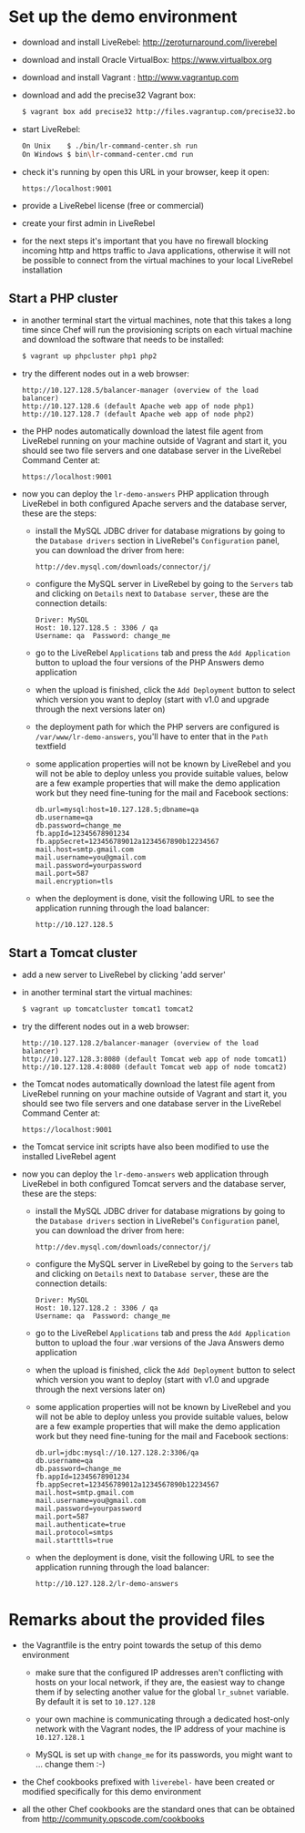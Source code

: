 Set up the demo environment
===========================

* download and install LiveRebel: http://zeroturnaround.com/liverebel
* download and install Oracle VirtualBox: https://www.virtualbox.org
* download and install Vagrant : http://www.vagrantup.com

* download and add the precise32 Vagrant box:

    ```bash
    $ vagrant box add precise32 http://files.vagrantup.com/precise32.box
    ```

* start LiveRebel:

    ```bash
    On Unix    $ ./bin/lr-command-center.sh run
    On Windows $ bin\lr-command-center.cmd run
    ```

* check it's running by open this URL in your browser, keep it open:

    ```
    https://localhost:9001
    ```

* provide a LiveRebel license (free or commercial)

* create your first admin in LiveRebel

* for the next steps it's important that you have no firewall blocking incoming
  http and https traffic to Java applications, otherwise it will not be
  possible to connect from the virtual machines to your local LiveRebel 
  installation

Start a PHP cluster
-------------------

* in another terminal start the virtual machines, note that this takes a long
  time since Chef will run the provisioning scripts on each virtual machine
  and download the software that needs to be installed:

    ```bash
    $ vagrant up phpcluster php1 php2
    ```

* try the different nodes out in a web browser:

    ```
    http://10.127.128.5/balancer-manager (overview of the load balancer)
    http://10.127.128.6 (default Apache web app of node php1)
    http://10.127.128.7 (default Apache web app of node php2)
    ```

* the PHP nodes automatically download the latest file agent from LiveRebel
  running on your machine outside of Vagrant and start it, you should see two
  file servers and one database server in the LiveRebel Command Center at:

    ```
    https://localhost:9001
    ```

* now you can deploy the `lr-demo-answers` PHP application through LiveRebel in
  both configured Apache servers and the database server, these are the steps:

  * install the MySQL JDBC driver for database migrations by going to the
    `Database drivers` section in LiveRebel's `Configuration` panel,
    you can download the driver from here:

    ```
    http://dev.mysql.com/downloads/connector/j/
    ```

  * configure the MySQL server in LiveRebel by going to the `Servers` tab and
    clicking on `Details` next to `Database server`, these are the connection
    details:

    ```
    Driver: MySQL
    Host: 10.127.128.5 : 3306 / qa
    Username: qa  Password: change_me
    ```
  
  * go to the LiveRebel `Applications` tab and press the `Add Application`
    button to upload the four versions of the PHP Answers demo application

  * when the upload is finished, click the `Add Deployment` button to select
    which version you want to deploy (start with v1.0 and upgrade through
    the next versions later on)

  * the deployment path for which the PHP servers are configured
    is `/var/www/lr-demo-answers`, you'll have to enter that in the `Path`
    textfield

  * some application properties will not be known by LiveRebel and you will
    not be able to deploy unless you provide suitable values, below are
    a few example properties that will make the demo application work but
    they need fine-tuning for the mail and Facebook sections:

    ```
    db.url=mysql:host=10.127.128.5;dbname=qa
    db.username=qa
    db.password=change_me
    fb.appId=12345678901234
    fb.appSecret=123456789012a1234567890b12234567
    mail.host=smtp.gmail.com
    mail.username=you@gmail.com
    mail.password=yourpassword
    mail.port=587
    mail.encryption=tls
    ```

  * when the deployment is done, visit the following URL to see the
    application running through the load balancer:

    ```
    http://10.127.128.5
    ```

Start a Tomcat cluster
----------------------

* add a new server to LiveRebel by clicking 'add server'

* in another terminal start the virtual machines:

    ```bash
    $ vagrant up tomcatcluster tomcat1 tomcat2
    ```

* try the different nodes out in a web browser:

    ```
    http://10.127.128.2/balancer-manager (overview of the load balancer)
    http://10.127.128.3:8080 (default Tomcat web app of node tomcat1)
    http://10.127.128.4:8080 (default Tomcat web app of node tomcat2)
    ```

* the Tomcat nodes automatically download the latest file agent from LiveRebel
  running on your machine outside of Vagrant and start it, you should see two
  file servers and one database server in the LiveRebel Command Center at:

    ```
    https://localhost:9001
    ```

* the Tomcat service init scripts have also been modified to use the installed
  LiveRebel agent

* now you can deploy the `lr-demo-answers` web application through LiveRebel in
  both configured Tomcat servers and the database server, these are the steps:

  * install the MySQL JDBC driver for database migrations by going to the
    `Database drivers` section in LiveRebel's `Configuration` panel,
    you can download the driver from here:

    ```
    http://dev.mysql.com/downloads/connector/j/
    ```

  * configure the MySQL server in LiveRebel by going to the `Servers` tab and
    clicking on `Details` next to `Database server`, these are the connection
    details:

    ```
    Driver: MySQL
    Host: 10.127.128.2 : 3306 / qa
    Username: qa  Password: change_me
    ```
  
  * go to the LiveRebel `Applications` tab and press the `Add Application`
    button to upload the four .war versions of the Java Answers demo
    application

  * when the upload is finished, click the `Add Deployment` button to select
    which version you want to deploy (start with v1.0 and upgrade through
    the next versions later on)

  * some application properties will not be known by LiveRebel and you will
    not be able to deploy unless you provide suitable values, below are
    a few example properties that will make the demo application work but
    they need fine-tuning for the mail and Facebook sections:

    ```
    db.url=jdbc:mysql://10.127.128.2:3306/qa
    db.username=qa
    db.password=change_me
    fb.appId=12345678901234
    fb.appSecret=123456789012a1234567890b12234567
    mail.host=smtp.gmail.com
    mail.username=you@gmail.com
    mail.password=yourpassword
    mail.port=587
    mail.authenticate=true
    mail.protocol=smtps
    mail.startttls=true
    ```

  * when the deployment is done, visit the following URL to see the
    application running through the load balancer:

    ```
    http://10.127.128.2/lr-demo-answers
    ```

Remarks about the provided files
================================

* the Vagrantfile is the entry point towards the setup of this demo environment

  - make sure that the configured IP addresses aren't conflicting with hosts on
    your local network, if they are, the easiest way to change them if by
    selecting another value for the global `lr_subnet` variable. By default it
    is set to `10.127.128`

  - your own machine is communicating through a dedicated host-only network with
    the Vagrant nodes, the IP address of your machine is `10.127.128.1`

  - MySQL is set up with `change_me` for its passwords, you might want
    to ... change them :-)

* the Chef cookbooks prefixed with `liverebel-` have been created or modified
  specifically for this demo environment

* all the other Chef cookbooks are the standard ones that can be obtained from
  http://community.opscode.com/cookbooks